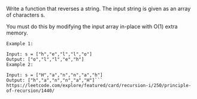 Write a function that reverses a string. The input string is given as an array of characters s.

You must do this by modifying the input array in-place with O(1) extra memory.

````
Example 1:

Input: s = ["h","e","l","l","o"]
Output: ["o","l","l","e","h"]
Example 2:

Input: s = ["H","a","n","n","a","h"]
Output: ["h","a","n","n","a","H"]```
https://leetcode.com/explore/featured/card/recursion-i/250/principle-of-recursion/1440/
````
